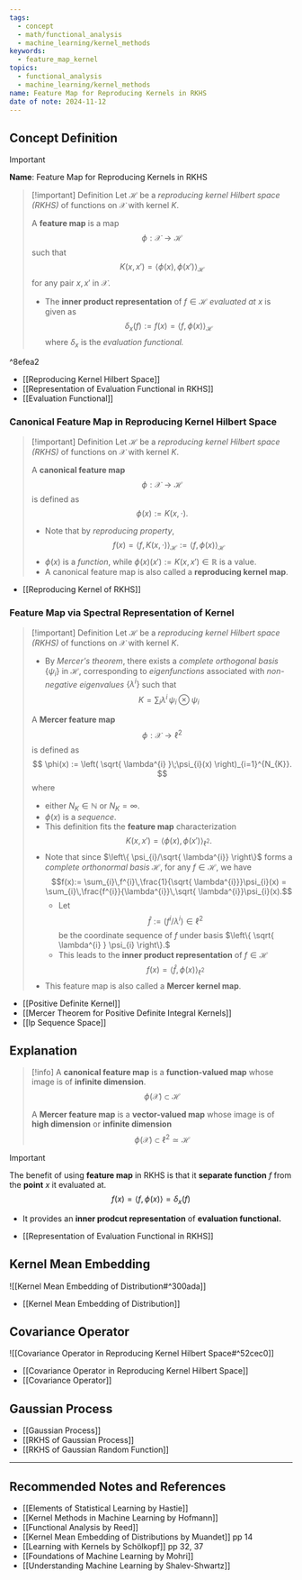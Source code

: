 ```yaml
---
tags:
  - concept
  - math/functional_analysis
  - machine_learning/kernel_methods
keywords:
  - feature_map_kernel
topics:
  - functional_analysis
  - machine_learning/kernel_methods
name: Feature Map for Reproducing Kernels in RKHS
date of note: 2024-11-12
---
```


## Concept Definition

>[!important]
>**Name**: Feature Map for Reproducing Kernels in RKHS

>[!important] Definition
>Let $\mathcal{H}$ be a *reproducing kernel Hilbert space (RKHS)* of functions on $\mathcal{X}$ with kernel $K$. 
>
>A **feature map** is a map $$\phi: \mathcal{X} \to \mathcal{H}$$ such that 
>$$
>K(x, x') = \left\langle \phi(x) , \phi(x') \right\rangle_{\mathcal{H}}
>$$
>for any pair $x,x'$ in $\mathcal{X}$.
>- The **inner product representation** of $f\in \mathcal{H}$ *evaluated at* $x$ is given as $$\delta_{x}(f) := f(x) = \left\langle f , \phi(x) \right\rangle_{\mathcal{H}}$$ where $\delta_{x}$ is the *evaluation functional.*

^8efea2

- [[Reproducing Kernel Hilbert Space]]
- [[Representation of Evaluation Functional in RKHS]]
- [[Evaluation Functional]]

### Canonical Feature Map in Reproducing Kernel Hilbert Space

>[!important] Definition
>Let $\mathcal{H}$ be a *reproducing kernel Hilbert space (RKHS)* of functions on $\mathcal{X}$ with kernel $K$. 
>
>A **canonical feature map**  $$\phi: \mathcal{X} \to \mathcal{H}$$ is defined as 
>$$
>\phi(x) := K(x, \cdot).
>$$
>- Note that by *reproducing property*, $$f(x) = \left\langle f , K(x,\cdot)  \right\rangle_{\mathcal{H}} := \left\langle f , \phi(x)  \right\rangle_{\mathcal{H}} $$
>- $\phi(x)$ is a *function*, while $\phi(x)(x') := K(x, x')\in \mathbb{R}$ is a value.
>- A canonical feature map is also called a **reproducing kernel map**.

- [[Reproducing Kernel of RKHS]]

### Feature Map via Spectral Representation of Kernel

>[!important] Definition
>Let $\mathcal{H}$ be a *reproducing kernel Hilbert space (RKHS)* of functions on $\mathcal{X}$ with kernel $K$. 
>- By *Mercer's theorem*, there exists a *complete orthogonal basis* $\left\{ \psi_{i} \right\}$ in $\mathcal{H}$, corresponding to *eigenfunctions* associated with *non-negative eigenvalues* $\left\{ \lambda^{i} \right\}$ such that $$K = \sum_{i}\lambda^{i}\,\psi_{i}\otimes \psi_{i}$$
>
>A **Mercer feature map**  $$\phi: \mathcal{X} \to \ell^{2}$$ is defined as 
>$$
>\phi(x) := \left( \sqrt{ \lambda^{i} }\;\psi_{i}(x) \right)_{i=1}^{N_{K}}.
>$$
>where 
>- either $N_{K}\in \mathbb{N}$ or $N_{K} = \infty$.
>- $\phi(x)$ is a *sequence*.
>- This definition fits the **feature map** characterization $$K(x, x') = \left\langle \phi(x) , \phi(x') \right\rangle_{\ell^2}.$$
>- Note that since $\left\{ \psi_{i}/\sqrt{ \lambda^{i}} \right\}$ forms a *complete orthonormal basis* $\mathcal{H}$, for any $f\in \mathcal{H}$, we have $$f(x):= \sum_{i}\,f^{i}\,\frac{1}{\sqrt{ \lambda^{i}}}\psi_{i}(x) = \sum_{i}\,\frac{f^{i}}{\lambda^{i}}\,\sqrt{ \lambda^{i}}\psi_{i}(x).$$
>	- Let $$\hat{f} := (f^{i} / \lambda^{i}  )\in \ell^2$$ be the coordinate sequence of $f$ under basis $\left\{ \sqrt{ \lambda^{i} } \psi_{i} \right\}.$ 
>	- This leads to the **inner product representation** of $f\in \mathcal{H}$ $$f(x) = \left\langle \hat{f} , \phi(x) \right\rangle_{\ell^2}$$
>- This feature map is also called a **Mercer kernel map**.

- [[Positive Definite Kernel]]
- [[Mercer Theorem for Positive Definite Integral Kernels]]
- [[lp Sequence Space]]


## Explanation

>[!info]
>A **canonical feature map** is a **function-valued map** whose image is of **infinite dimension**.
>$$\phi(\mathcal{X}) \subset \mathcal{H}$$
>
>A **Mercer feature map** is a **vector-valued map** whose  image is of **high dimension** or **infinite dimension**
>$$
>\phi(\mathcal{X}) \subset \ell^2 \simeq \mathcal{H}
>$$

>[!important]
>The benefit of using **feature map** in RKHS is that it **separate function** $f$ from the **point** $x$ it evaluated at. 
>$$
>f(x) = \left\langle f , \phi(x) \right\rangle = \delta_{x}(f)
>$$
>- It provides an **inner prodcut representation** of **evaluation functional.**

- [[Representation of Evaluation Functional in RKHS]]

## Kernel Mean Embedding

![[Kernel Mean Embedding of Distribution#^300ada]]

- [[Kernel Mean Embedding of Distribution]]

## Covariance Operator

![[Covariance Operator in Reproducing Kernel Hilbert Space#^52cec0]]

- [[Covariance Operator in Reproducing Kernel Hilbert Space]]
- [[Covariance Operator]]


## Gaussian Process

- [[Gaussian Process]]
- [[RKHS of Gaussian Process]]
- [[RKHS of Gaussian Random Function]]



-----------
##  Recommended Notes and References



- [[Elements of Statistical Learning by Hastie]]
- [[Kernel Methods in Machine Learning by Hofmann]]
- [[Functional Analysis by Reed]]
- [[Kernel Mean Embedding of Distributions by Muandet]] pp 14
- [[Learning with Kernels by Schölkopf]] pp 32, 37
- [[Foundations of Machine Learning by Mohri]]
- [[Understanding Machine Learning by Shalev-Shwartz]]
